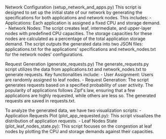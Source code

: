 Network Configuration (setup_network_and_apps.py)
This script is designed to set up the initial state of our network by generating the specifications for both applications and network nodes. This includes:
    - Applications: Each application is assigned a fixed CPU and storage demand.
    - Network Nodes: The script creates leaf, intermediate, and upper-layer nodes with predefined CPU capacities. The storage capacities for these nodes are calculated as a percentage of the total application storage demand.
The script outputs the generated data into two JSON files: applications.txt for the applications' specifications and network_nodes.txt for the network nodes' configurations.

Request Generation (generate_requests.py)
The generate_requests.py script utilizes the data from applications.txt and network_nodes.txt to generate requests. Key functionalities include:
    - User Assignment: Users are randomly assigned to leaf nodes.
    - Request Generation: The script generates requests based on a specified probability of user activity. The popularity of applications follows Zipf's law, ensuring that a few applications are highly requested, while others are less so.
The generated requests are saved in requests.txt.

To analyze the generated data, we have two visualization scripts:
    - Application Requests Plot (plot_app_requested.py): This script visualizes the distribution of application requests. 
    - Leaf Nodes State (plot_leaf_nodes_state.py): This script focuses on the congestion at leaf nodes by plotting the CPU and storage demands against their capacities. 